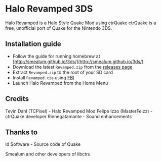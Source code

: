 # Halo Revamped 3DS
Halo Revamped is a Halo Style Quake Mod using ctrQuake
ctrQuake is a free, unofficial port of Quake for the Nintendo 3DS.

## Installation guide
- Follow the guide for running homebrew at [http://smealum.github.io/3ds/](http://smealum.github.io/3ds/)
- Download the latest `Revamped.zip` from the [releases page](https://github.com/CollinScripter/Revamped3DS/releases)
- Extract `Revamped.zip` to the root of your SD card
- Install `Revamped.cia` using [FBI](https://github.com/Steveice10/FBI/releases)
- Launch Halo Revamped from the Home Menu

<!--
## Default keybinds
- L Trigger: Jump
- R Trigger: Shoot
- Dpad Up: Next Weapon
- Dpad Down: Previous Weapon
- ABXY: Camera controls
- CirclePad: Movement
- C-Button: Camera controls (N3DS only)

## TODO List
- [ ] Better input handling
- [x] Networking
- [ ] Hardware rendering
- [x] Better sound processing ( Thanks to Rinnegatamante )
-->
## Credits
Tevin Dahl (TCPixel) - Halo Revamped Mod
Felipe Izzo (MasterFeizz) - ctrQuake developer
Rinnegatamante - Sound enhancements
## Thanks to
Id Software - Source code of Quake

Smealum and other developers of libctru

